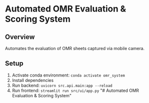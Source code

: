 # Automated OMR Evaluation & Scoring System

## Overview
Automates the evaluation of OMR sheets captured via mobile camera.

## Setup
1. Activate conda environment: `conda activate omr_system`
2. Install dependencies
3. Run backend: `uvicorn src.api.main:app --reload`
4. Run frontend: `streamlit run src/ui/app.py`
"# Automated OMR Evaluation & Scoring System" 
